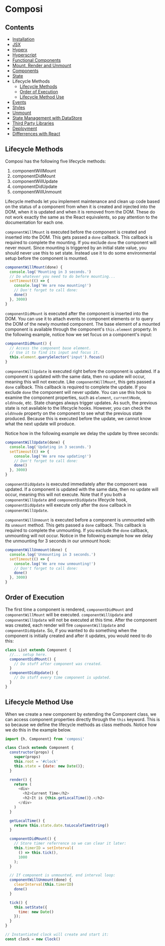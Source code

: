 Composi
=======

Contents
--------
- [Installation](../README.md)
- [JSX](./jsx.md)
- [Hyperx](./hyperx.md)
- [Hyperscript](./hyperscript.md)
- [Functional Components](./functional-components.md)
- [Mount, Render and Unmount](./render.md)
- [Components](./components.md)
- [State](./state.md)
- Lifecycle Methods
  - [Lifecycle Methods](#Lifecycle-Methods)
  - [Order of Execution](#Order-of-Execution)
  - [Lifecycle Method Use](#Lifecycle-Method-Use)
- [Events](./events.md)
- [Styles](./styles.md)
- [Unmount](./unmount.md)
- [State Management with DataStore](./data-store.md)
- [Third Party Libraries](./third-party.md)
- [Deployment](./deployment.md)
- [Differrences with React](./composi-react.md)

## Lifecycle Methods

Composi has the following five lifecycle methods:

1. componentWillMount
2. componentDidMount
3. componentWillUpdate
4. componentDidUpdate
5. componentWillUnmount

Lifecycle methods let you implement maintenance and clean up code based on the status of a component from when it is created and injected into the DOM, when it is updated and when it is removed from the DOM. These do not work exactly the same as the React equivalents, so pay attention to the documentation for each one.

`componentWillMount` is executed before the component is created and inserted into the DOM. This gets passed a `done` callback. This callback is required to complete the mounting. If you exclude `done` the component will never mount. Since mounting is triggered by an initial state value, you should never use this to set state. Instead use it to do some environmental setup before the component is mounted.

```javascript
componentWillMount(done) {
  console.log('Mounting in 3 seconds.')
  // Do whatever you need to do before mounting...
  setTimeout(() => {
    console.log('We are now mounting!')
    // Don't forget to call done:
    done()
  }, 3000)
}
```

`componentDidMount` is executed after the component is inserted into the DOM. You can use it to attach events to component elements or to query the DOM of the newly mounted component. The base element of a mounted component is available through the component's `this.element` property. In the following example, notice how we set focus on a component's input:

```javascript
componentDidMount() {
  // Access the component base element.
  // Use it to find its input and focus it.
  this.element.querySelector('input').focus()
}
```

`componentWillUpdate` is executed right before the component is updated. If a component is updated with the same data, then no update will occur, meaning this will not execute. Like `componentWillMount`, this gets passed a `done` callback. This callback is required to complete the update. If you exclude `done` the component will never update. You can use this hook to examine the component properties, such as `element`, `currentVNode`, `oldVnode`, etc. State changes always trigger updates. As such, the previous state is not available to the lifecycle hooks. However, you can check the `oldVnode` property on the component to see what the previous state produced. Because this is executed before the update, we cannot know what the next update will produce.

Notice how in the following example we delay the update by three seconds:

```javascript
componentWillUpdate(done) {
  console.log('Updating in 3 seconds.')
  setTimeout(() => {
    console.log('We are now updating!')
    // Don't forget to call done:
    done()
  }, 3000)
}
```

`componentDidUpdate` is executed immediately after the component was updated. If a component is updated with the same data, then no update will occur, meaning this will not execute. Note that if you both a `componentWillUpdate` and `componentDidUpdate` lifecycle hook, `componentDidUpdate` will execute only after the `done` callback in `componentWillUpdate`. 

`componentWillUnmount` is executed before a component is unmounted with its `unmount` method. This gets passed a `done` callback. This callback is required to complete the unmounting. If you exclude the `done` callback, unmounting will not occur. Notice in the following example how we delay the unmounting for 3 seconds in our unmount hook:

```javascript
componentWillUnmount(done) {
  console.log('Unmounting in 3 seconds.')
  setTimeout(() => {
    console.log('We are now unmounting!')
    // Don't forget to call done:
    done()
  }, 3000)
}
```

## Order of Execution

The first time a component is rendered, `componentDidMount` and `componentWillMount` will be executed. `componentWillUpdate` and `componentWillUpdate` will not be executed at this time. After the component was created, each render will fire `componentWillUpdate` and `componentDidUpdate`. So, if you wanted to do something when the component is initially created and after it updates, you would need to do this:

```javascript
class List extends Component {
  //... setup here.
  componentDidMount() {
    // Do stuff after component was created.
  }
  componentDidUpdate() {
    // Do stuff every time component is updated.
  }
}
```

## Lifecycle Method Use

When we create a new component by extending the Component class, we can access component properties directly through the `this` keyword. This is so because we define the lifecycle methods as class methods. Notice how we do this in the example below.

```javascript
import {h, Component} from 'composi'

class Clock extends Component {
  constructor(props) {
    super(props)
    this.root = '#clock'
    this.state = {date: new Date()};
  }

  render() {
    return (
      <div>
        <h2>Current Time</h2>
        <h2>It is {this.getLocalTime()}.</h2>
      </div>
    )
  }

  getLocalTime() {
    return this.state.date.toLocaleTimeString()
  }

  componentDidMount() {
    // Store timer referrence so we can clear it later:
    this.timerID = setInterval(
      () => this.tick(),
      1000
    );
  }

  // If component is unmounted, end interval loop:
  componentWillUnmount(done) {
    clearInterval(this.timerID)
    done()
  }

  tick() {
    this.setState({
      time: new Date()
    });
  }
}

// Instantiated clock will create and start it:
const clock = new Clock()
```
